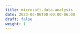 ```yaml
---
title: microsoft.data.analysis
date: 2023-06-06T00:00:00-06:00
draft: false
weight: 1
---
```

